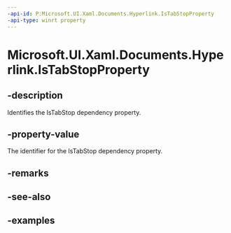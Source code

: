 ```yaml
---
-api-id: P:Microsoft.UI.Xaml.Documents.Hyperlink.IsTabStopProperty
-api-type: winrt property
---
```


<!-- Property syntax.
public DependencyProperty IsTabStopProperty { get; }
-->

# Microsoft.UI.Xaml.Documents.Hyperlink.IsTabStopProperty

## -description

Identifies the IsTabStop dependency property.

## -property-value

The identifier for the IsTabStop dependency property.

## -remarks

## -see-also

## -examples

